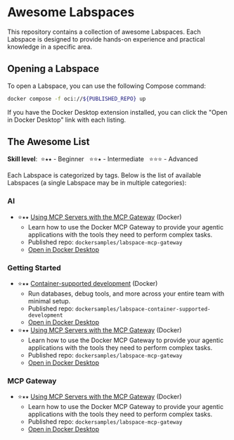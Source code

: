 <!--- This file is generated by the script at generator/index.js. Do not edit directly. -->

# Awesome Labspaces

This repository contains a collection of awesome Labspaces. Each Labspace is designed to provide hands-on experience and practical knowledge in a specific area.

## Opening a Labspace

To open a Labspace, you can use the following Compose command:

```bash
docker compose -f oci://${PUBLISHED_REPO} up
```

If you have the Docker Desktop extension installed, you can click the "Open in Docker Desktop" link with each listing.

## The Awesome List

**Skill level**: &nbsp;⭐⭑⭑ - Beginner &nbsp; ⭐⭐⭑ - Intermediate &nbsp; ⭐⭐⭐ - Advanced

Each Labspace is categorized by tags. Below is the list of available Labspaces (a single Labspace may be in multiple categories):

### **AI**

- ⭐⭑⭑ [Using MCP Servers with the MCP Gateway](https://github.com/dockersamples/labspace-mcp-gateway) (Docker)
    - Learn how to use the Docker MCP Gateway to provide your agentic applications with the tools they need to perform complex tasks.
    - Published repo: `dockersamples/labspace-mcp-gateway`
    - [Open in Docker Desktop](http://open.docker.com/dashboard/extension-tab?extensionId=dockersamples%2Flabspace-extension&location=dockersamples%252Flabspace-mcp-gateway&title=Using%2520MCP%2520Servers%2520with%2520the%2520MCP%2520Gateway)

### **Getting Started**

- ⭐⭑⭑ [Container-supported development](https://github.com/dockersamples/labspace-container-supported-development) (Docker)
    - Run databases, debug tools, and more across your entire team with minimal setup.
    - Published repo: `dockersamples/labspace-container-supported-development`
    - [Open in Docker Desktop](http://open.docker.com/dashboard/extension-tab?extensionId=dockersamples%2Flabspace-extension&location=dockersamples%252Flabspace-container-supported-development&title=Container-supported%2520development)
- ⭐⭑⭑ [Using MCP Servers with the MCP Gateway](https://github.com/dockersamples/labspace-mcp-gateway) (Docker)
    - Learn how to use the Docker MCP Gateway to provide your agentic applications with the tools they need to perform complex tasks.
    - Published repo: `dockersamples/labspace-mcp-gateway`
    - [Open in Docker Desktop](http://open.docker.com/dashboard/extension-tab?extensionId=dockersamples%2Flabspace-extension&location=dockersamples%252Flabspace-mcp-gateway&title=Using%2520MCP%2520Servers%2520with%2520the%2520MCP%2520Gateway)

### **MCP Gateway**

- ⭐⭑⭑ [Using MCP Servers with the MCP Gateway](https://github.com/dockersamples/labspace-mcp-gateway) (Docker)
    - Learn how to use the Docker MCP Gateway to provide your agentic applications with the tools they need to perform complex tasks.
    - Published repo: `dockersamples/labspace-mcp-gateway`
    - [Open in Docker Desktop](http://open.docker.com/dashboard/extension-tab?extensionId=dockersamples%2Flabspace-extension&location=dockersamples%252Flabspace-mcp-gateway&title=Using%2520MCP%2520Servers%2520with%2520the%2520MCP%2520Gateway)

